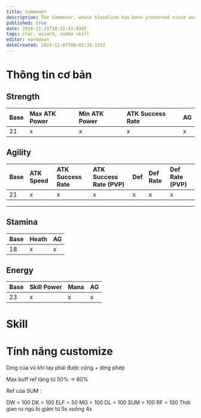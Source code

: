 ```yaml
---
title: Summoner
description: The Summoner, whose bloodline has been preserved since ancient times, possess a natural gift in manipulative wizardry and communicating with another dimension to summon monsters
published: true
date: 2024-11-21T10:52:43.840Z
tags: char, wizard, combo skill
editor: markdown
dateCreated: 2024-11-07T08:05:39.137Z
---
```


# Thông tin cơ bản

## Strength
| Base | Max ATK Power | Min ATK Power | ATK Success Rate | AG |
|:-----|:--------------|:--------------|:-----------------|:---|
| 21 | x | x | x | x |

## Agility
| Base | ATK Speed | ATK Success Rate | ATK Success Rate (PVP) | Def | Def Rate | Def Rate (PVP) |
|:-----|:----------|:-----------------|:-----------------------|:----|:---------|:---------------|
| 21 | x | x | x | x | x | x |

---

## Stamina
| Base | Heath | AG |
|:-----|:------|:---|
| 18 | x | x |

## Energy
| Base | Skill Power | Mana | AG |
|:-----|:------------|:-----|:---|
| 23 | x | x | x |

# Skill

# Tính năng customize

Dmg của vũ khí tay phải được cộng + dmg phép

Max buff ref tăng từ 50% -> 60%

Ref của SUM :

DW = 100
DK = 100
ELF = 50
MG = 100
DL = 100
SUM = 100
RF = 100
Thời gian ru ngủ bị giảm từ 5s xuống 4s